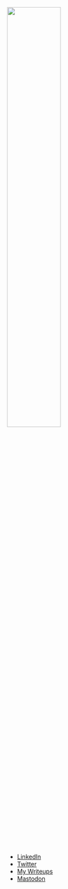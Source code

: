 

<img src="https://user-images.githubusercontent.com/4659186/221346384-4bbc4d1d-3a0e-4e4a-9d92-352175ea0f4b.png" width="50%" height="50%">

- [LinkedIn](https://www.linkedin.com/in/valsamaras/)
- [Twitter](https://twitter.com/Ch0pin)
- [My Writeups](https://valsamaras.medium.com/)<br>
- <a rel="me" href="https://infosec.exchange/@ch0pin">Mastodon</a>
